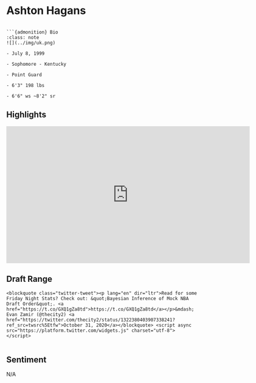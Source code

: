 Ashton Hagans
===
```{image} ../img/ashton_hagans.jpg
```

```{margin}
```{admonition} Bio
:class: note
![](../img/uk.png)

- July 8, 1999

- Sophomore - Kentucky

- Point Guard

- 6'3" 198 lbs

- 6'6" ws ~8'2" sr
```

## Highlights
<iframe width="640" height="360" src="https://www.youtube.com/embed/tCXk5VeD8Bg" frameborder="0" allow="accelerometer; autoplay; encrypted-media; gyroscope; picture-in-picture" allowfullscreen></iframe>

## Draft Range
```{margin}
<blockquote class="twitter-tweet"><p lang="en" dir="ltr">Read for some Friday Night Stats? Check out: &quot;Bayesian Inference of Mock NBA Draft Order&quot;. <a href="https://t.co/GXQ1gZa8td">https://t.co/GXQ1gZa8td</a></p>&mdash; Evan Zamir (@thecity2) <a href="https://twitter.com/thecity2/status/1322380403907338241?ref_src=twsrc%5Etfw">October 31, 2020</a></blockquote> <script async src="https://platform.twitter.com/widgets.js" charset="utf-8"></script>
```

```{image} ../plrange/ashton_hagans.png
```

## Sentiment

N/A
